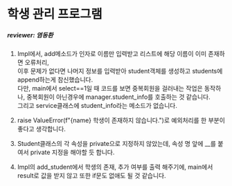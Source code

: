 # 학생 관리 프로그램
##### reviewer: 염동환
1. Impl에서, add메소드가 인자로 이름만 입력받고 리스트에 해당 이름이 이미 존재하면 오류처리,<br/>
   이후 문제가 없다면 나머지 정보를 입력받아 student객체를 생성하고 students에 append하는게 참신했습니다.<br/>
   다만, main에서 select==1일 때 코드를 보면 중복회원을 걸러내는 작업은 동작하나, 중복회원이 아닌경우에 manager.student_info를 호출하는 것 같습니다.<br/> 
   그리고 service클래스에 student_info라는 메소드가 없습니다.
    
2.  raise ValueError(f"{name} 학생이 존재하지 않습니다.")로 예외처리를 한 부분이 좋다고 생각합니다.

3.  Student클래스의 각 속성을 private으로 지정하지 않았는데, 속성 명 앞에 __를 붙여서 private 지정을 해야할 듯 합니다.

4.  Impl의 add_student에서 학생의 존재, 추가 여부를 출력 해주기에, main에서 result로 값을 받지 않고 또한 if문도 없애도 될 것 같습니다.

